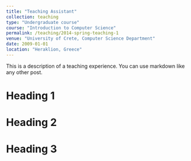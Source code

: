 ```yaml
---
title: "Teaching Assistant"
collection: teaching
type: "Undergraduate course"
course: "Introduction to Computer Science"
permalink: /teaching/2014-spring-teaching-1
venue: "University of Crete, Computer Science Department"
date: 2009-01-01
location: "Heraklion, Greece"
---
```


This is a description of a teaching experience. You can use markdown like any other post.

Heading 1
======

Heading 2
======

Heading 3
======
